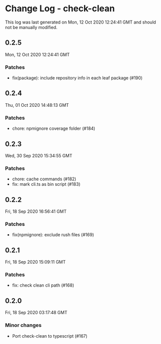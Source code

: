 # Change Log - check-clean

This log was last generated on Mon, 12 Oct 2020 12:24:41 GMT and should not be manually modified.

## 0.2.5
Mon, 12 Oct 2020 12:24:41 GMT

### Patches

- fix(package): include repository info in each leaf package (#190)

## 0.2.4
Thu, 01 Oct 2020 14:48:13 GMT

### Patches

- chore: npmignore coverage folder (#184)

## 0.2.3
Wed, 30 Sep 2020 15:34:55 GMT

### Patches

- chore: cache commands (#182)
- fix: mark cli.ts as bin script (#183)

## 0.2.2
Fri, 18 Sep 2020 16:56:41 GMT

### Patches

- fix(npmignore): exclude rush files (#169)

## 0.2.1
Fri, 18 Sep 2020 15:09:11 GMT

### Patches

- fix: check clean cli path (#168)

## 0.2.0
Fri, 18 Sep 2020 03:17:48 GMT

### Minor changes

- Port check-clean to typescript (#167)

